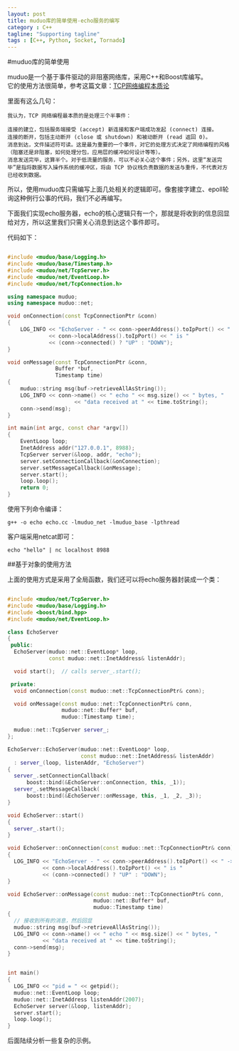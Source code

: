 ```yaml
---
layout: post
title: muduo库的简单使用-echo服务的编写
category : C++
tagline: "Supporting tagline"
tags : [C++, Python, Socket, Tornado]
---
```

#muduo库的简单使用

muduo是一个基于事件驱动的非阻塞网络库，采用C++和Boost库编写。  
它的使用方法很简单，参考这篇文章：[TCP网络编程本质论](http://blog.csdn.net/Solstice/article/details/6171831#t0)

里面有这么几句：

	我认为，TCP 网络编程最本质的是处理三个半事件：

	连接的建立，包括服务端接受 (accept) 新连接和客户端成功发起 (connect) 连接。
	连接的断开，包括主动断开 (close 或 shutdown) 和被动断开 (read 返回 0)。
	消息到达，文件描述符可读。这是最为重要的一个事件，对它的处理方式决定了网络编程的风格（阻塞还是非阻塞，如何处理分包，应用层的缓冲如何设计等等）。
	消息发送完毕，这算半个。对于低流量的服务，可以不必关心这个事件；另外，这里“发送完毕”是指将数据写入操作系统的缓冲区，将由 TCP 协议栈负责数据的发送与重传，不代表对方已经收到数据。
	
所以，使用muduo库只需编写上面几处相关的逻辑即可。像套接字建立、epoll轮询这种例行公事的代码，我们不必再编写。

下面我们实现echo服务器，echo的核心逻辑只有一个，那就是将收到的信息回显给对方，所以这里我们只需关心消息到达这个事件即可。

代码如下：


```cpp

#include <muduo/base/Logging.h>
#include <muduo/base/Timestamp.h>
#include <muduo/net/TcpServer.h>
#include <muduo/net/EventLoop.h>
#include <muduo/net/TcpConnection.h>

using namespace muduo;
using namespace muduo::net;

void onConnection(const TcpConnectionPtr &conn)
{
    LOG_INFO << "EchoServer - " << conn->peerAddress().toIpPort() << " -> "
             << conn->localAddress().toIpPort() << " is "
             << (conn->connected() ? "UP" : "DOWN");
}

void onMessage(const TcpConnectionPtr &conn,
               Buffer *buf,
               Timestamp time)
{
    muduo::string msg(buf->retrieveAllAsString());
    LOG_INFO << conn->name() << " echo " << msg.size() << " bytes, "
                     << "data received at " << time.toString();
    conn->send(msg);
}

int main(int argc, const char *argv[])
{
    EventLoop loop;
    InetAddress addr("127.0.0.1", 8988);
    TcpServer server(&loop, addr, "echo");
    server.setConnectionCallback(&onConnection);
    server.setMessageCallback(&onMessage);
    server.start();
    loop.loop();
    return 0;
}
```

使用下列命令编译：

	g++ -o echo echo.cc -lmuduo_net -lmuduo_base -lpthread
	
客户端采用netcat即可：

	echo "hello" | nc localhost 8988
	
##基于对象的使用方法

上面的使用方式是采用了全局函数，我们还可以将echo服务器封装成一个类：


```cpp

#include <muduo/net/TcpServer.h>
#include <muduo/base/Logging.h>
#include <boost/bind.hpp>
#include <muduo/net/EventLoop.h>

class EchoServer
{
 public:
  EchoServer(muduo::net::EventLoop* loop,
             const muduo::net::InetAddress& listenAddr);

  void start();  // calls server_.start();

 private:
  void onConnection(const muduo::net::TcpConnectionPtr& conn);

  void onMessage(const muduo::net::TcpConnectionPtr& conn,
                 muduo::net::Buffer* buf,
                 muduo::Timestamp time);

  muduo::net::TcpServer server_;
};

EchoServer::EchoServer(muduo::net::EventLoop* loop,
                       const muduo::net::InetAddress& listenAddr)
  : server_(loop, listenAddr, "EchoServer")
{
  server_.setConnectionCallback(
      boost::bind(&EchoServer::onConnection, this, _1));
  server_.setMessageCallback(
      boost::bind(&EchoServer::onMessage, this, _1, _2, _3));
}

void EchoServer::start()
{
  server_.start();
}

void EchoServer::onConnection(const muduo::net::TcpConnectionPtr& conn)
{
  LOG_INFO << "EchoServer - " << conn->peerAddress().toIpPort() << " -> "
           << conn->localAddress().toIpPort() << " is "
           << (conn->connected() ? "UP" : "DOWN");
}

void EchoServer::onMessage(const muduo::net::TcpConnectionPtr& conn,
                           muduo::net::Buffer* buf,
                           muduo::Timestamp time)
{
  // 接收到所有的消息，然后回显
  muduo::string msg(buf->retrieveAllAsString());
  LOG_INFO << conn->name() << " echo " << msg.size() << " bytes, "
           << "data received at " << time.toString();
  conn->send(msg);
}


int main()
{
  LOG_INFO << "pid = " << getpid();
  muduo::net::EventLoop loop;
  muduo::net::InetAddress listenAddr(2007);
  EchoServer server(&loop, listenAddr);
  server.start();
  loop.loop();
}
```

后面陆续分析一些复杂的示例。
			